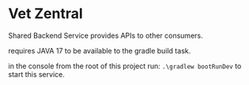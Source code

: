 # Vet Zentral

Shared Backend Service provides APIs to other consumers.

requires JAVA 17 to be available to the gradle build task.

in the console from the root of this project run:
`.\gradlew bootRunDev` to start this service.
